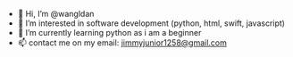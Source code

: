 - 👋 Hi, I’m @wangldan
- 👀 I’m interested in software development (python, html, swift, javascript)
- 🌱 I’m currently learning python as i am a beginner
- 📫 contact me on my email: jimmyjunior1258@gmail.com

<!---
wangldan/wangldan is a ✨ special ✨ repository because its `README.md` (this file) appears on your GitHub profile.
You can click the Preview link to take a look at your changes.
--->
